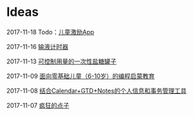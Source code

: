 # Ideas

2017-11-18 Todo：[儿童激励App](kids-stimulate-app.md)

2017-11-16 [输液计时器](transfusion-timer.md)

2017-11-13 [可控制用量的一次性盐糖罐子](single-use-salt-sugar-jar.md)

2017-11-09 [面向零基础儿童（6-10岁）的编程启蒙教育](kids-programming.md)

2017-11-08 [结合Calendar+GTD+Notes的个人信息和事务管理工具](calendar-gtd-notes.md)

2017-11-07 [疯狂的点子](good-ideas-web-app.md)